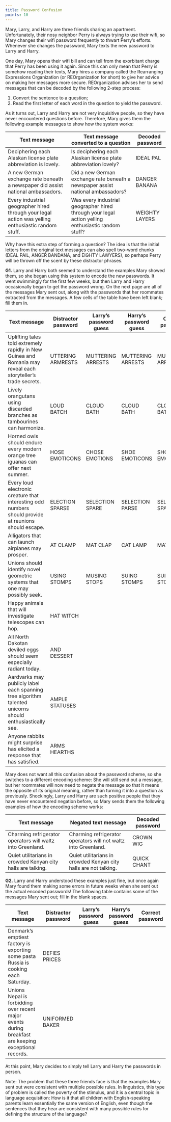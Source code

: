 ```yaml
---
title: Password Confusion
points: 10
---
```


Mary, Larry, and Harry are three friends sharing an apartment. Unfortunately, their nosy neighbor Perry is
always trying to use their wifi, so Mary changes their wifi password frequently to thwart Perry’s efforts.
Whenever she changes the password, Mary texts the new password to Larry and Harry.

One day, Mary opens their wifi bill and can tell from the exorbitant charge that Perry has been using it again.
Since this can only mean that Perry is somehow reading their texts, Mary hires a company called the
Rearranging Expressions Organization (or REOrganization for short) to give her advice on making her
messages more secure. REOrganization advises her to send messages that can be decoded by the following
2-step process:

1. Convert the sentence to a question;
2. Read the first letter of each word in the question to yield the password.

As it turns out, Larry and Harry are not very inquisitive people, so they have never encountered questions
before. Therefore, Mary gives them the following example messages to show how the system works:

| Text message | Text message converted to a question | Decoded password |
|-|-|-|
| Deciphering each Alaskan license plate abbreviation is lovely. | Is deciphering each Alaskan license plate abbreviation lovely? | IDEAL PAL
| A new German exchange rate beneath a newspaper did assist national ambassadors. | Did a new German exchange rate beneath a newspaper assist national ambassadors? | DANGER BANANA
| Every industrial geographer hired through your legal action was yelling enthusiastic random stuff. | Was every industrial geographer hired through your legal action yelling enthusiastic random stuff? | WEIGHTY LAYERS


Why have this extra step of forming a question? The idea is that the initial letters from the original text
messages can also spell two-word chunks (DEAL PAIL, ANGER BANDANA, and EIGHTY LAWYERS), so
perhaps Perry will be thrown off the scent by these distractor phrases.

**G1.** Larry and Harry both seemed to understand the examples Mary showed them, so she began using this
system to encode the new passwords. It went swimmingly for the first few weeks, but then Larry and Harry
occasionally began to get the password wrong. On the next page are all of the messages Mary sent out, along
with the passwords that her roommates extracted from the messages. A few cells of the table have been left
blank; fill them in.


| Text message | Distractor password | Larry’s password guess | Harry’s password guess | Correct password |
|-|-|-|-|-|
| Uplifting tales told extremely rapidly in New Guinea and Romania may reveal each storyteller’s trade secrets.| UTTERING ARMRESTS| MUTTERING ARRESTS| MUTTERING ARRESTS| MUTTERING ARRESTS
| Lively orangutans using discarded branches as tambourines can harmonize. | LOUD BATCH | CLOUD BATH | CLOUD BATH | CLOUD BATH
| Horned owls should endure every modern orange tree iguanas can offer next summer. | HOSE EMOTICONS | CHOSE EMOTIONS | SHOE EMOTICONS | SHOE EMOTICONS
| Every loud electronic creature that interesting odd numbers should provide at reunions should escape. | ELECTION SPARSE  | SELECTION SPARE | SELECTION PARSE | SELECTION SPARE
| Alligators that can launch airplanes may prosper. |AT CLAMP | MAT CLAP | CAT LAMP | MAT CLAP |
| Unions should identify novel geometric systems that one may possibly seek. | USING STOMPS | MUSING STOPS | SUING STOMPS | SUING STOMPS
| Happy animals that will investigate telescopes can hop. | HAT WITCH
| All North Dakotan deviled eggs should seem especially radiant today. | AND DESSERT
| Aardvarks may publicly label each spanning tree algorithm talented unicorns should enthusiastically see. | AMPLE STATUSES
| Anyone rabbits might surprise has elicited a response that has satisfied. | ARMS HEARTHS

Mary does not want all this confusion about the password scheme, so she switches to a different encoding
scheme: She will still send out a message, but her roommates will now need to negate the message so that it
means the opposite of its original meaning, rather than turning it into a question as previously. Shockingly,
Larry and Harry are such positive people that they have never encountered negation before, so Mary sends
them the following examples of how the encoding scheme works:

| Text message | Negated text message | Decoded password |
|-|-|-|
|Charming refrigerator operators will waltz into Greenland. |Charming refrigerator operators will not waltz into Greenland. |CROWN WIG
|Quiet utilitarians in crowded Kenyan city halls are talking. | Quiet utilitarians in crowded Kenyan city halls are not talking. | QUICK CHANT


**G2.** Larry and Harry understood these examples just fine, but once again Mary found them making some
errors in future weeks when she sent out the actual encoded passwords! The following table contains some
of the messages Mary sent out; fill in the blank spaces.

| Text message | Distractor password | Larry’s password guess | Harry’s password guess | Correct password
|-|-|-|-|-|
| Denmark’s emptiest factory is exporting some pasta Russia is cooking each Saturday.| DEFIES PRICES
| Unions Nepal is forbidding over recent major events during breakfast are keeping exceptional records. |UNIFORMED BAKER

At this point, Mary decides to simply tell Larry and Harry the passwords in person.

Note: The problem that these three friends face is that the examples Mary sent out were consistent with multiple possible rules. In linguistics, this type of problem is called the poverty of the stimulus, and it is a central
topic in language acquisition: How is it that all children with English-speaking parents learn essentially the
same version of English, even though the sentences that they hear are consistent with many possible rules for
defining the structure of the language?

